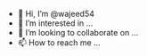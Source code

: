 - 👋 Hi, I’m @wajeed54
- 👀 I’m interested in ...
- 💞️ I’m looking to collaborate on ...
- 📫 How to reach me ...

<!---
wajeed54/wajeed54 is a ✨ special ✨ repository because its `README.md` (this file) appears on your GitHub profile.
You can click the Preview link to take a look at your changes.
--->

